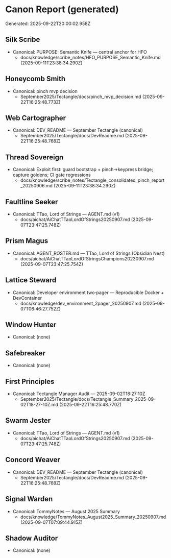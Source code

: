 # Canon Report (generated)

Generated: 2025-09-22T20:00:02.958Z

## Silk Scribe
- Canonical: PURPOSE: Semantic Knife — central anchor for HFO
  - docs/knowledge/scribe_notes/HFO_PURPOSE_Semantic_Knife.md (2025-09-11T23:38:34.290Z)

## Honeycomb Smith
- Canonical: pinch mvp decision
  - September2025/Tectangle/docs/pinch_mvp_decision.md (2025-09-22T16:25:48.773Z)

## Web Cartographer
- Canonical: DEV_README — September Tectangle (canonical)
  - September2025/Tectangle/docs/DevReadme.md (2025-09-22T16:25:48.768Z)

## Thread Sovereign
- Canonical: Exploit first: guard bootstrap + pinch→keypress bridge; capture goldens; CI gate regressions
  - docs/knowledge/scribe_notes/Tectangle_consolidated_pinch_report_20250906.md (2025-09-11T23:38:34.290Z)

## Faultline Seeker
- Canonical: TTao, Lord of Strings — AGENT.md (v1)
  - docs/aichat/AiChatTTaoLordOfStrings20250907.md (2025-09-07T23:47:25.748Z)

## Prism Magus
- Canonical: AGENT\_ROSTER.md — TTao, Lord of Strings (Obsidian Nest)
  - docs/aichat/AiChatTTaoLordOfStringsChampions20230907.md (2025-09-07T23:47:25.754Z)

## Lattice Steward
- Canonical: Developer environment two‑pager — Reproducible Docker + DevContainer
  - docs/knowledge/dev_environment_2pager_20250907.md (2025-09-07T06:46:27.752Z)

## Window Hunter
- Canonical: (none)

## Safebreaker
- Canonical: (none)

## First Principles
- Canonical: Tectangle Manager Audit — 2025-09-02T18:27:10Z
  - September2025/Tectangle/docs/Tectangle_Summary_2025-09-02T18-27-10Z.md (2025-09-22T16:25:48.770Z)

## Swarm Jester
- Canonical: TTao, Lord of Strings — AGENT.md (v1)
  - docs/aichat/AiChatTTaoLordOfStrings20250907.md (2025-09-07T23:47:25.748Z)

## Concord Weaver
- Canonical: DEV_README — September Tectangle (canonical)
  - September2025/Tectangle/docs/DevReadme.md (2025-09-22T16:25:48.768Z)

## Signal Warden
- Canonical: TommyNotes — August 2025 Summary
  - docs/knowledge/TommyNotes_August2025_Summary_20250907.md (2025-09-07T07:09:44.915Z)

## Shadow Auditor
- Canonical: (none)

